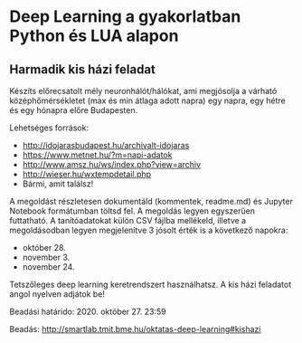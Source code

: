 # Deep Learning a gyakorlatban Python és LUA alapon
## Harmadik kis házi feladat

Készíts előrecsatolt mély neuronhálót/hálókat, ami megjósolja a várható középhőmérsékletet (max és min átlaga adott napra) egy napra, egy hétre és egy hónapra előre Budapesten. 

Lehetséges források: 
* http://idojarasbudapest.hu/archivalt-idojaras
* https://www.metnet.hu/?m=napi-adatok 
* http://www.amsz.hu/ws/index.php?view=archiv
* http://wieser.hu/wxtempdetail.php
* Bármi, amit találsz!

A megoldást részletesen dokumentáld (kommentek, readme.md) és Jupyter Notebook formátumban töltsd fel. A megoldás legyen egyszerűen futtatható.
A tanítóadatokat külön CSV fájlba mellékeld, illetve a megoldásodban legyen megjelenítve 3 jósolt érték is a következő napokra:
* október 28.
* november 3.
* november 24.

Tetszőleges deep learning keretrendszert használhatsz. A kis házi feladatot angol nyelven adjátok be!

Beadási határido: 2020. október 27. 23:59

Beadás: http://smartlab.tmit.bme.hu/oktatas-deep-learning#kishazi 
